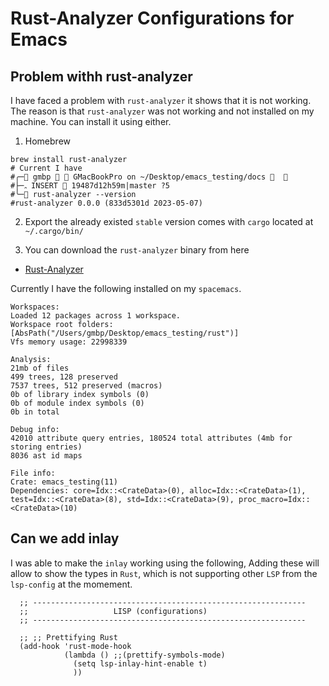 # Rust-Analyzer Configurations for Emacs

## Problem withh rust-analyzer
I have faced a problem with `rust-analyzer` it shows that it is not working. The
reason is that `rust-analyzer` was not working and not installed on my machine.
You can install it using either.

1. Homebrew

```shell
brew install rust-analyzer
# Current I have
#╭─ gmbp   GMacBookPro on ~/Desktop/emacs_testing/docs   
#├─ﮧ INSERT  19487d12h59m|master ?5
#╰─ rust-analyzer --version
#rust-analyzer 0.0.0 (833d5301d 2023-05-07)
```
2. Export the already existed `stable` version comes with `cargo` located at `~/.cargo/bin/`

3. You can download the `rust-analyzer` binary from here

- [Rust-Analyzer](https://github.com/rust-lang/rust-analyzer/releases)

Currently I have the following installed on my `spacemacs`.

```shell
Workspaces:
Loaded 12 packages across 1 workspace.
Workspace root folders: [AbsPath("/Users/gmbp/Desktop/emacs_testing/rust")]
Vfs memory usage: 22998339

Analysis:
21mb of files
499 trees, 128 preserved
7537 trees, 512 preserved (macros)
0b of library index symbols (0)
0b of module index symbols (0)
0b in total

Debug info:
42010 attribute query entries, 180524 total attributes (4mb for storing entries)
8036 ast id maps

File info:
Crate: emacs_testing(11)
Dependencies: core=Idx::<CrateData>(0), alloc=Idx::<CrateData>(1), test=Idx::<CrateData>(8), std=Idx::<CrateData>(9), proc_macro=Idx::<CrateData>(10)
```

## Can we add inlay
I was able to make the `inlay` working using the following, Adding these will allow to show the types in `Rust`, which is not supporting other `LSP` from the `lsp-config` at the momement.

```elisp
  ;; -------------------------------------------------------------
  ;;                   LISP (configurations)
  ;; -------------------------------------------------------------

  ;; ;; Prettifying Rust
  (add-hook 'rust-mode-hook
            (lambda () ;;(prettify-symbols-mode)
              (setq lsp-inlay-hint-enable t)
              ))

```
